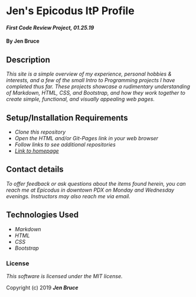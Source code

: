# Jen's Epicodus ItP Profile

#### _First Code Review Project, 01.25.19_

#### By **Jen Bruce**

## Description

_This site is a simple overview of my experience, personal hobbies & interests, and a few of the small Intro to Programming projects I have completed thus far. These projects showcase a rudimentary understanding of Markdown, HTML, CSS, and Bootstrap, and how they work together to create simple, functional, and visually appealing web pages._

## Setup/Installation Requirements

* _Clone this repository_
* _Open the HTML and/or Git-Pages link in your web browser_
* _Follow links to see additional repositories_
* _[Link to homepage](https://ampersnad.github.io/code-review-1/)_


## Contact details

_To offer feedback or ask questions about the items found herein, you can reach me at Epicodus in downtown PDX on Monday and Wednesday evenings. Instructors may also reach me via email._

## Technologies Used

* _Markdown_
* _HTML_
* _CSS_
* _Bootstrap_

### License

*This software is licensed under the MIT license.*

Copyright (c) 2019 **_Jen Bruce_**